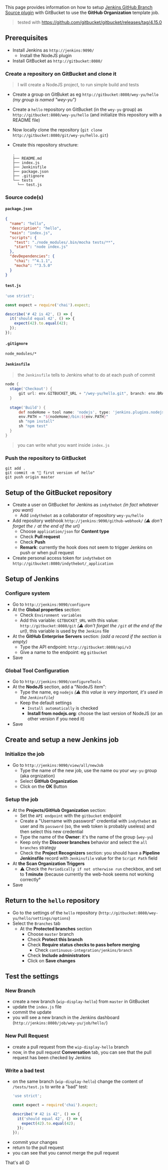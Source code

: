 This page provides information on how to setup [Jenkins GitHub Branch Source plugin](https://wiki.jenkins.io/display/JENKINS/GitHub+Branch+Source+Plugin) with GitBucket to use the **GitHub Organization** template job.

> tested with https://github.com/gitbucket/gitbucket/releases/tag/4.15.0

## Prerequisites

  - Install Jenkins as `http://jenkins:9090/`
    - Install the NodeJS plugin
  - Install GitBucket as `http://gitbucket:8080/`

### Create a repository on GitBucket and clone it

> I will create a NodeJS project, to run simple build and tests

- Create a group on GitBuket as eg `http://gitbucket:8080/wey-yu/hello` *(my group is named "wey-yu")*
- Create a `hello` repository on GitBucket (in the `wey-yu` group) as `http://gitbucket:8080/wey-yu/hello` (and initialize this repository with a README file)
- Now locally clone the repository (`git clone http://gitbucket:8080/git/wey-yu/hello.git`)
- Create this repository structure:

  ```
  .
  ├── README.md
  ├── index.js
  ├── Jenkinsfile
  ├── package.json
  ├── .gitignore
  └── tests
    └── test.js
  ```
### Source code(s)

#### `package.json`

```json
{
  "name": "hello",
  "description": "hello",
  "main": "index.js",
  "scripts": {
    "test": "./node_modules/.bin/mocha tests/**",
    "start": "node index.js"  
  },
  "devDependencies": {
    "chai": "^4.1.1",
    "mocha": "^3.5.0"
  }
}
```

#### `test.js`

```javascript
'use strict';

const expect = require('chai').expect;

describe('# 42 is 42', () => {
  it('should equal 42', () => {
    expect(42).to.equal(42);
  });
});
```

#### `.gitignore`

```
node_modules/*
```

#### `Jenkinsfile`

> the `Jenkinsfile` tells to Jenkins what to do at each push of commit

```groovy
node {
  stage('Checkout') {
      git url: env.GITBUCKET_URL + "/wey-yu/hello.git", branch: env.BRANCH_NAME
  }
 
  stage('Build') {
      def nodeHome = tool name: 'nodejs', type: 'jenkins.plugins.nodejs.tools.NodeJSInstallation'
      env.PATH = "${nodeHome}/bin:${env.PATH}"
      sh "npm install"
      sh "npm test"  
  }
}
```

> you can write what you want inside `index.js`

### Push the repository to GitBucket

```shell
git add .
git commit -m "🚀 first version of hello"
git push origin master
```

## Setup of the GitBucket repository

- Create a user on GitBucket for Jenkins as `indythebot` *(in fact whatever you want)*
  - Add `indythebot` as a collaborator of repository `wey-yu/hello`
- Add repository webhook `http://jenkins:9090/github-webhook/` *(⚠️ don't forget the `/` at the end of the url)*
  - Choose `application/json` for **Content type**
  - Check **Pull request**
  - Check **Push**
  - **Remark**: currently the hook does not seem to trigger Jenkins on push or when pull request
- Create personal access token for `indythebot` on `http://gitbucket:8080/indythebot/_application`

## Setup of Jenkins

### Configure system

- Go to `http://jenkins:9090/configure`
- At the **Global properties** section:
  - Check `Environment variables`
  - Add this variable: `GITBUCKET_URL` with this value: `http://gitbucket:8080/git` *(⚠️ don't forget the `/git` at the end of the url)*, this variable is used by the `Jenkins` file
- At the **GitHub Enterprise Servers** section: *(add a record if the section is empty)*
  - Type the API endpoint: `http://gitbucket:8080/api/v3`
  - Give a name to the endpoint: eg `gitbucket`
- Save

### Global Tool Configuration

- Go to `http://jenkins:9090/configureTools`
- At the **NodeJS** section, add a "NodeJS item": 
  - Type the name, eg `nodejs` *(⚠️ this value is very important, it's used in the `Jenkinsfile`)*
  - Keep the default settings
    - `Install automatically` is checked
    - **Install from nodejs.org**: choose the last version of NodeJS (or an other version if you need it)
- Save

## Create and setup a new Jenkins job

### Initialize the job

- Go to `http://jenkins:9090/view/all/newJob`
  - Type the name of the new job, use the name ou your `wey-yu` group (aka orgnization)
  - Select **GitHub Organization**
  - Click on the **OK** Button

### Setup the job

- At the **Projects/GitHub Organization** section:
  - Set the `API endpoint` with the `gitbucket` endpoint
  - Create a "Username with password" credential with `indythebot` as user and its `password` (so, the web token is probably useless) and then select this new credential
  - Type the name of the **Owner**: it's the name of the group (`wey-yu`)
  - Keep only the **Discover branches** behavior and select the `all branches` strategy
  - Check the **Project Recognizers** section: you should have a **Pipeline Jenkinsfile** record with `Jenkinsfile` value for the `Script Path` field
- At **the Scan Organization Triggers**
  - ⚠️ Check the `Periodically if not otherwise run` checkbox, and set to **1 minute** (because currently the web-hook seems not working correctly°
- Save

## Return to the `hello` repository

- Go to the settings of the `hello` repository (`http://gitbucket:8080/wey-yu/hello/settings/options`)
- Select the `Branches` tab
  - At the **Protected branches** section
    - Choose `master` branch
    - Check **Protect this branch**
    - Check **Require status checks to pass before merging**
      - Check `continuous-integration/jenkins/branch` 
    - Check **Include administrators**
    - Click on **Save changes**

## Test the settings

### New Branch

- create a new branch (`wip-display-hello`) from `master` in GitBucket
- update the `index.js` file
- commit the update
- you will see a new branch in the Jenkins dashboard (`http://jenkins:8080/job/wey-yu/job/hello/`)

### New Pull Request

- create a pull request from the `wip-display-hello` branch
- now, in the pull request **Conversation** tab, you can see that the pull request has been checked by Jenkins

### Write a bad test

- on the same branch (`wip-display-hello`) change the content of `/tests/test.js` to write a "bad" test:
  ```javascript
  'use strict';

  const expect = require('chai').expect;

  describe('# 42 is 42', () => {
    it('should equal 42', () => {
      expect(42).to.equal(42);
    });
  });
  ```
- commit your changes
- return to the pull request
- you can see that you cannot merge the pull request

That's all 😉